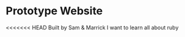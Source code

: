 Prototype Website
=================

<<<<<<< HEAD
Built by Sam & Marrick
I want to learn all about ruby 

